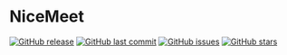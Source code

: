 # NiceMeet
[![GitHub release](https://img.shields.io/github/release/C-Rater/NiceMeet.svg)]()
[![GitHub last commit](https://img.shields.io/github/last-commit/C-Rater/NiceMeet.svg)]()
[![GitHub issues](https://img.shields.io/github/issues/C-Rater/NiceMeet.svg)]()
[![GitHub stars](https://img.shields.io/github/stars/C-Rater/NiceMeet.svg)]()
